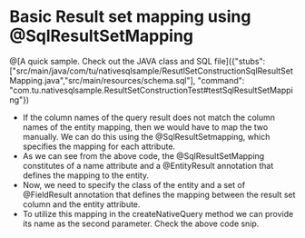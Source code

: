 # Basic Result set mapping using @SqlResultSetMapping

@[A quick sample. Check out the JAVA class and SQL file]({"stubs": ["src/main/java/com/tu/nativesqlsample/ResutlSetConstructionSqlResultSetMapping.java","src/main/resources/schema.sql"], "command": "com.tu.nativesqlsample.ResultSetConstructionTest#testSqlResultSetMapping"})

*	If the column names of the query result does not match the column names of the entity mapping, then we would have to map the two manually. We can do this using the @SqlResultSetmapping, which specifies the mapping for each attribute. 
*	As we can see from the above code, the @SqlResultSetMapping constitutes of a name attribute and a @EntityResult annotation that defines the mapping to the entity.
*	Now, we need to specify the class of the entity and a set of @FieldResult annotation that defines the mapping between the result set column and the entity attribute.
*	To utilize this mapping in the createNativeQuery method we can provide its name as the second parameter. Check the above code snip.
